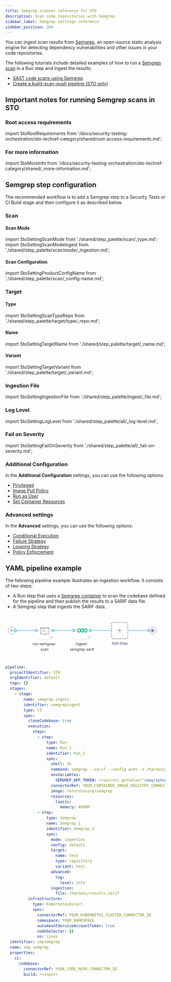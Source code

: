 ```yaml
---
title: Semgrep scanner reference for STO
description: Scan code repositories with Semgrep.
sidebar_label: Semgrep settings reference
sidebar_position: 360
---
```


You can ingest scan results from [Semgrep](https://www.semgrep.com), an open-source static analysis engine for detecting dependency vulnerabilities and other issues in your code repositories.

The following tutorials include detailed examples of how to run a [Semgrep scan](https://semgrep.dev/docs/cli-reference) in a Run step and ingest the results:
- [SAST code scans using Semgrep](/docs/security-testing-orchestration/get-started/sto-tutorials/sast-scan-semgrep)
- [Create a build-scan-push pipeline (STO only)](/docs/security-testing-orchestration/get-started/sto-tutorials/build-scan-push-sto-only)

## Important notes for running Semgrep scans in STO

<!--

### Docker-in-Docker requirements

import StoDinDRequirements from '/docs/security-testing-orchestration/sto-techref-category/shared/dind-bg-step.md';

<StoDinDRequirements />

-->

### Root access requirements

import StoRootRequirements from '/docs/security-testing-orchestration/sto-techref-category/shared/root-access-requirements.md';

<StoRootRequirements />

### For more information

import StoMoreInfo from '/docs/security-testing-orchestration/sto-techref-category/shared/_more-information.md';

<StoMoreInfo />

## Semgrep step configuration

The recommended workflow is to add a Semgrep step to a Security Tests or CI Build stage and then configure it as described below.

### Scan

<a name="scan-mode"></a>

#### Scan Mode

import StoSettingScanMode from './shared/step_palette/scan/_type.md';
import StoSettingScanModeIngest from './shared/step_palette/scan/mode/_ingestion.md';

<StoSettingScanModeIngest />

#### Scan Configuration

import StoSettingProductConfigName from './shared/step_palette/scan/_config-name.md';

<StoSettingProductConfigName />

### Target

#### Type

import StoSettingScanTypeRepo     from './shared/step_palette/target/type/_repo.md';

<StoSettingScanTypeRepo />

<!--

#### Target and variant detection

import StoSettingScanTypeAutodetectRepo from './shared/step_palette/target/auto-detect/_code-repo.md';
import StoSettingScanTypeAutodetectNote from './shared/step_palette/target/auto-detect/_note.md';

<StoSettingScanTypeAutodetectRepo/>
<StoSettingScanTypeAutodetectNote/

-->

#### Name

import StoSettingTargetName from './shared/step_palette/target/_name.md';

<StoSettingTargetName />

<a name="target-variant"></a>

#### Variant

import StoSettingTargetVariant from './shared/step_palette/target/_variant.md';

<StoSettingTargetVariant  />

<!--

#### Workspace (_repository_)

import StoSettingTargetWorkspace from './shared/step_palette/target/_workspace.md';

<StoSettingTargetWorkspace  />

-->

### Ingestion File

import StoSettingIngestionFile from './shared/step_palette/ingest/_file.md';

<StoSettingIngestionFile  />

<!--

Log Level, CLI flags, and Fail on Severity
-------------------------------------------------------------------------------------------------

-->

<a name="log-level"></a>

### Log Level

import StoSettingLogLevel from './shared/step_palette/all/_log-level.md';

<StoSettingLogLevel />

### Fail on Severity

import StoSettingFailOnSeverity from './shared/step_palette/all/_fail-on-severity.md';

<StoSettingFailOnSeverity />

### Additional Configuration

In the **Additional Configuration** settings, you can use the following options:

* [Privileged](/docs/continuous-integration/use-ci/manage-dependencies/background-step-settings#privileged)
* [Image Pull Policy](/docs/continuous-integration/use-ci/manage-dependencies/background-step-settings#image-pull-policy)
* [Run as User](/docs/continuous-integration/use-ci/manage-dependencies/background-step-settings#run-as-user)
* [Set Container Resources](/docs/continuous-integration/use-ci/manage-dependencies/background-step-settings#set-container-resources)

### Advanced settings

In the **Advanced** settings, you can use the following options:

* [Conditional Execution](/docs/platform/pipelines/w_pipeline-steps-reference/step-skip-condition-settings)
* [Failure Strategy](/docs/platform/pipelines/w_pipeline-steps-reference/step-failure-strategy-settings)
* [Looping Strategy](/docs/platform/pipelines/looping-strategies/looping-strategies-matrix-repeat-and-parallelism)
* [Policy Enforcement](/docs/platform/governance/policy-as-code/harness-governance-overview)

## YAML pipeline example

The following pipeline example illustrates an ingestion workflow. It consists of two steps:

* A Run step that uses a [Semgrep container](https://hub.docker.com/r/returntocorp/semgrep) to scan the codebase defined for the pipeline and then publish the results to a SARIF data file.
* A Semgrep step that ingests the SARIF data.

![](./static/semgrep-ingest-pipeline.png)

```yaml
pipeline:
  projectIdentifier: STO
  orgIdentifier: default
  tags: {}
  stages:
    - stage:
        name: semgrep-ingest
        identifier: semgrepingest
        type: CI
        spec:
          cloneCodebase: true
          execution:
            steps:
              - step:
                  type: Run
                  name: Run_1
                  identifier: Run_1
                  spec:
                    shell: Sh
                    command: semgrep --sarif --config auto -o /harness/results.sarif /harness
                    envVariables:
                      SEMGREP_APP_TOKEN: <+secrets.getValue("semgrepkey")>
                    connectorRef: YOUR_CONTAINER_IMAGE_REGISTRY_CONNECTOR_ID
                    image: returntocorp/semgrep
                    resources:
                      limits:
                        memory: 4096M
              - step:
                  type: Semgrep
                  name: Semgrep_1
                  identifier: Semgrep_1
                  spec:
                    mode: ingestion
                    config: default
                    target:
                      name: test
                      type: repository
                      variant: test
                    advanced:
                      log:
                        level: info
                    ingestion:
                      file: /harness/results.sarif
          infrastructure:
            type: KubernetesDirect
            spec:
              connectorRef: YOUR_KUBERNETES_CLUSTER_CONNECTOR_ID
              namespace: YOUR_NAMESPACE
              automountServiceAccountToken: true
              nodeSelector: {}
              os: Linux
  identifier: smpsemgrep
  name: smp-semgrep
  properties:
    ci:
      codebase:
        connectorRef: YOUR_CODE_REPO_CONNECTOR_ID
        build: <+input>
```
